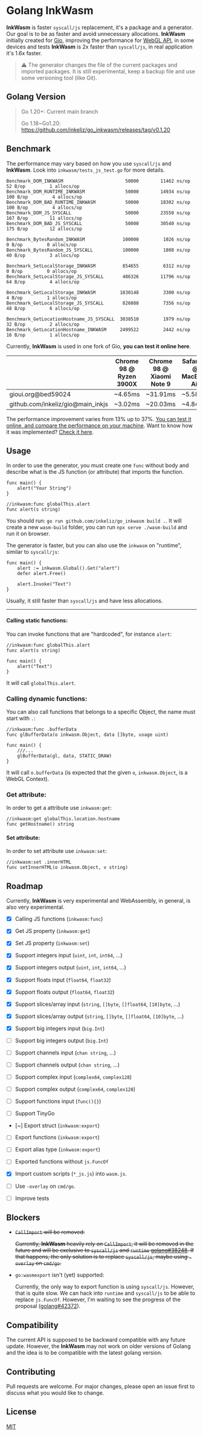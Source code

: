 # Golang InkWasm


**InkWasm** is faster `syscall/js` replacement, it's a package and a generator. Our goal is to be as faster and avoid unnecessary allocations. **InkWasm** initially created for [Gio](https://gioui.org/), improving the performance for [WebGL API](https://developer.mozilla.org/pt-BR/docs/Web/API/WebGL_API), in some devices and tests **InkWasm** is 2x faster than `syscall/js`, in real application it's 1.6x faster.

> ⚠️ The generator changes the file of the current packages and imported packages. It is still experimental, keep a backup file and use some versioning tool (like Git). 

## Golang Version

> Go 1.20+: Current main branch
> 
> Go 1.18~Go1.20: https://github.com/inkeliz/go_inkwasm/releases/tag/v0.1.20

## Benchmark

The performance may vary based on how you use `syscall/js` and **InkWasm**. Look into `inkwasm/tests_js_test.go` for more details.

```
Benchmark_DOM_INKWASM                       50000        11462 ns/op         52 B/op         1 allocs/op
Benchmark_DOM_RUNTIME_INKWASM               50000        14934 ns/op        100 B/op         4 allocs/op
Benchmark_DOM_BAD_RUNTIME_INKWASM           50000        18302 ns/op        100 B/op         4 allocs/op
Benchmark_DOM_JS_SYSCALL                    50000        23550 ns/op        167 B/op        11 allocs/op
Benchmark_DOM_BAD_JS_SYSCALL                50000        30540 ns/op        175 B/op        12 allocs/op

Benchmark_BytesRandom_INKWASM              100000         1026 ns/op          0 B/op         0 allocs/op
Benchmark_BytesRandom_JS_SYSCALL           100000         1808 ns/op         40 B/op         3 allocs/op

Benchmark_SetLocalStorage_INKWASM          854655         6312 ns/op          0 B/op         0 allocs/op
Benchmark_SetLocalStorage_JS_SYSCALL       486326        11796 ns/op         64 B/op         4 allocs/op

Benchmark_GetLocalStorage_INKWASM         1830148         3300 ns/op          4 B/op         1 allocs/op
Benchmark_GetLocalStorage_JS_SYSCALL       826088         7356 ns/op         48 B/op         6 allocs/op

Benchmark_GetLocationHostname_JS_SYSCALL  3038510         1979 ns/op         32 B/op         2 allocs/op
Benchmark_GetLocationHostname_INKWASM     2499522         2442 ns/op         16 B/op         1 allocs/op
```

Currently, **InkWasm** is used in one fork of Gio, **you can test it online here**.

|                              | Chrome 98 @ Ryzen 3900X | Chrome 98 @ Xiaomi Note 9 | Safari 15 @ MacBook Air |
|-------------------------------------|------------------|-----------------|----------------|
| gioui.org@bed59024                  | ~4.65ms          | ~31.91ms         | ~5.58ms        |
| github.com/inkeliz/gio@main_inkjs   | ~3.02ms          | ~20.03ms         | ~4.84ms        |

The performance improvement varies from 13% up to 37%. [You can test it online, and compare the performance on your machine](https://gio-bench.pages.dev/). Want to know how it was implemented? [Check it here](https://github.com/Inkeliz/gio/commit/baf7d943e5d50debf354d4cd5f951d442d4d9b4e).

## Usage

In order to use the generator, you must create one `func` without body and describe what is the JS function (or attribute) that imports the function.

```
func main() {
    alert("Your String")
}

//inkwasm:func globalThis.alert
func alert(s string)
```

You should run: `go run github.com/inkeliz/go_inkwasm build .`. It will create a new `wasm-build` folder, you can run `npx serve ./wasm-build` and run it on browser.

The generator is faster, but you can also use the `inkwasm` on "runtime", similar to `syscall/js`:

```
func main() {
    alert := inkwasm.Global().Get("alert")
    defer alert.Free()

    alert.Invoke("Text")
}
```

Usually, it still faster than `syscall/js` and have less allocations.

-----------

#### Calling static functions:

You can invoke functions that are "hardcoded", for instance `alert`:
```
//inkwasm:func globalThis.alert
func alert(s string)
```
```
func main() {
    alert("Text")
}
```

It will call `globalThis.alert`.

### Calling dynamic functions:

You can also call functions that belongs to a specific Object, the name must start with `.`:

```
//inkwasm:func .bufferData
func glBufferData(o inkwasm.Object, data []byte, usage uint)
```
```
func main() {
    ///... 
    glBufferData(gl, data, STATIC_DRAW)
}
```

It will call `o.bufferData` (is expected that the given `o`, `inkwasm.Object`, is a WebGL Context).

### Get attribute:

In order to get a attribute use `inkwasm:get`:

```
//inkwasm:get globalThis.location.hostname
func getHostname() string
```

#### Set attribute:

In order to set attribute use `inkwasm:set`:

```
//inkwasm:set .innerHTML
func setInnerHTML(o inkwasm.Object, v string)
```

## Roadmap

Currently, **InkWasm** is very experimental and WebAssembly, in general, is also very experimental.

- [x] Calling JS functions (`inkwasm:func`)
- [x] Get JS property (`inkwasm:get`)
- [x] Set JS property (`inkwasm:set`)

- [x] Support integers input (`uint`, `int`, `int64`, ...)
- [x] Support integers output (`uint`, `int`, `int64`, ...)
- [x] Support floats input (`float64`, `float32`)
- [x] Support floats output (`float64`, `float32`)
- [x] Support slices/array input (`string`, `[]byte`, `[]float64`, `[10]byte`, ...)
- [x] Support slices/array output (`string`, `[]byte`, `[]float64`, `[10]byte`, ...)
- [x] Support big integers input (`big.Int`)
- [ ] Support big integers output (`big.Int`)
- [ ] Support channels input (`chan string`, ...)
- [ ] Support channels output (`chan string`, ...)
- [ ] Support complex input (`complex64`, `complex128`)
- [ ] Support complex output (`complex64`, `complex128`)
- [ ] Support functions input (`func(){}`)

- [ ] Support TinyGo

- [~] Export struct (`inkwasm:export`)
- [ ] Export functions (`inkwasm:export`)
- [ ] Export alias type (`inkwasm:export`)
- [ ] Exported functions without `js.FuncOf`

- [x] Import custom scripts (`*_js.js`) into `wasm.js`.
- [ ] Use `-overlay` on `cmd/go`.

- [ ] Improve tests

## Blockers

- ~~`CallImport` will be removed:~~

  ~~Currently, **InkWasm** heavily rely on `CallImport`, it will be removed in the future and will be exclusive to `syscall/js` and `runtime` [golang#38248](https://github.com/golang/go/issues/38248). If that happens, the only solution is to replace `syscall/js`, maybe using `-overlay` on `cmd/go`.~~

- `go:wasmexport` isn't (yet) supported:

  Currently, the only way to export function is using `syscall/js`. However, that is quite slow. We can hack into `runtime` and `syscall/js` to be able to replace `js.FuncOf`. However, I'm waiting to see the progress of the proposal ([golang#42372](https://github.com/golang/go/issues/42372)). 


## Compatibility

The current API is supposed to be backward compatible with any future update. However, the **InkWasm** may not work on older versions of Golang and the idea is to be compatible with the latest golang version.

## Contributing
Pull requests are welcome. For major changes, please open an issue first to discuss what you would like to change.

## License
[MIT](https://choosealicense.com/licenses/mit/)
